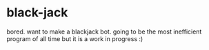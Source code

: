 # black-jack
bored. want to make a blackjack bot. going to be the most inefficient program of all time but it is a work in progress :)
